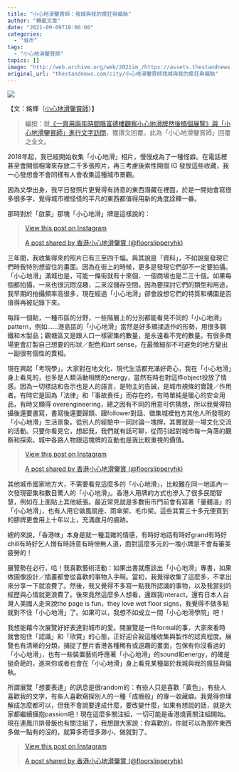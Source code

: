 ```yaml
---
title: "小心地滑鑒賞師：我城與我的瘋狂與偏執"
author: "轉載文章"
date: "2021-09-09T18:00:00"
categories:
  - "城市"
tags:
  - "小心地滑鑒賞師"
topics: []
image: "http://web.archive.org/web/2021im_/https://assets.thestandnews.com/media/photos/wet-25.png"
original_url: "thestandnews.com/city/小心地滑鑒賞師我城與我的瘋狂與偏執"
---
```

![](http://web.archive.org/web/2021im_/https://assets.thestandnews.com/media/photos/wet-25.png)

【文：銘輝（[小心地滑鑒賞師](http://web.archive.org/web/20211229100915/https://www.facebook.com/floorslippery/)）】

> 編按：就[《一齊用兩年時間喺富德樓觀察小心地滑牌然後搞個展覽》與「小心地滑鑒賞師」進行文字訪問](../../city/%E5%BD%B1%E5%B0%8F%E5%BF%83%E5%9C%B0%E6%BB%91%E7%89%8C%E9%83%BD%E9%96%8B%E5%B1%95%E8%A6%BD-%E7%99%BC%E6%8E%98%E6%BD%9B%E4%BC%8F%E6%97%A5%E5%B8%B8%E7%9A%84%E9%A6%99%E6%B8%AF%E5%91%B3)，獲撰文回覆。此為「小心地滑鑒賞師」回覆之全文。

2018年起，我已經開始收集「小心地滑」相片，慢慢成為了一種怪癖。在電話裡甚至會開個相簿來存放二千多張照片，再三考慮後索性開個 IG 發放這些收藏，我一心發想會不會同樣有人會收集這種城市景觀。

因為文學出身，我平日發照片更覺得有詩意的東西潛藏在裡面，於是一開始會寫很多很多字，覺得城市裡怪怪的平凡的東西都值得用新的角度詮釋一番。

那時對於「啟蒙」那塊「小心地滑」牌是這樣說的：

> [](http://web.archive.org/web/20211229100915/https://www.instagram.com/p/CGkfcHYg3Gb/?utm_source=ig_embed&utm_campaign=loading)
> 
> [View this post on Instagram](http://web.archive.org/web/20211229100915/https://www.instagram.com/p/CGkfcHYg3Gb/?utm_source=ig_embed&utm_campaign=loading)
> 
> [A post shared by 香港小心地滑鑒賞 (@floorslipperyhk)](http://web.archive.org/web/20211229100915/https://www.instagram.com/p/CGkfcHYg3Gb/?utm_source=ig_embed&utm_campaign=loading)

三年間，我收集得來的照片已有三至四千幅。與其說是「資料」，不如說是發現它們時我特別想留住的畫面。因為在街上的時候，更多是發現它們卻不一定要拍攝。「小心地滑」滿城也是，可能一條街就有十來個、一個商場也是二三十個。如果每個都拍攝，一來也很沉悶沒趣，二來沒儲存空間。因為要探討它們的類型和用途，我早期的拍攝頻率高很多，現在經過「小心地滑」卻會設想它們的特質和構圖是否值得再被記錄下來。

每踩一個點，一種市區的分野，一些階層上的分別都能看見不同的「小心地滑」pattern，例如……港島區的「小心地滑」當然是好多矯揉造作的形勢，用很多鋼鐵和木製品；觀塘區又是跟人口一樣密集的數量，是永遠看不完的數量。有很多商場更會訂製自己想要的形狀／配色和art sense，在最微細卻不可避免的地方變出一副很有個性的賣相。

現在興起「考現學」，大家對在地文化、現代生活都充滿好奇心，我在「小心地滑」身上看見的，也多是人類活動相關的energy，當然有時也對這件object投放了情感。因為一切標誌和告示也是人的語言，是物主的告誡，是城市規條的實踐／作用者。有時它是因為「法律」和「事故責任」而存在的，有時單純是暖心的安全用品，有時又顯得 overengineering，總之因有不同的用意可供猜想，所以我覺得拍攝後還要書寫，書寫後還要歸類、跟follower對話、徵集城裡他方其他人所發現的「小心地滑」生活景象。從別人的經驗中一同討論一塊牌，其實就是一場文化交流的活動。只要你看見它，想起我，我們就有話可聊，從而引起對城市每一角落的觀察和探索。城中各路人物跟這塊牌的互動也是我比較重視的價值。

> [](http://web.archive.org/web/20211229100915/https://www.instagram.com/p/CL6lXOIgbHQ/?utm_source=ig_embed&utm_campaign=loading)
> 
> [View this post on Instagram](http://web.archive.org/web/20211229100915/https://www.instagram.com/p/CL6lXOIgbHQ/?utm_source=ig_embed&utm_campaign=loading)
> 
> [A post shared by 香港小心地滑鑒賞 (@floorslipperyhk)](http://web.archive.org/web/20211229100915/https://www.instagram.com/p/CL6lXOIgbHQ/?utm_source=ig_embed&utm_campaign=loading)

其他城市國家地方大，不需要看見這麼多的「小心地滑」，比較難在同一地區內一次發現密集和數目驚人的「小心地滑」。香港人用牌的方式也滲入了很多民間智慧，例如在上面貼上其他紙張。最近常見就是多數街市門前會有寫著「量體溫」的「小心地滑」，也有人用它做風扇座、雨傘架、毛巾架。這些其實三十多元便買到的膠牌更會用上十年以上，充滿歲月的痕跡。

總的來說，「香港味」本身是就一種混雜的情感，有時好地踎有時好grand有時好chill有時好乞人憎有時詩意有時慘無人道，面對這麼多元的一塊小牌是不會有審美疲勞的！

展覽勢在必行，哈！我喜歡藝術活動：如果出書就應該出「小心地滑」專書，如果做圖像設計／插畫都會從喜歡的事物入手啊。當初，我覺得收集了這麼多，不拿出來分享一下就浪費了。然後，我又覺得不多寫一點我所認識的事物，以及我當刻的經歷與心情就更浪費了。後來竟然這麼多人想看，還跟我interact，還有日本人台灣人美國人走來說the page is fun，they love wet floor signs，我覺得不做多點就對不住「小心地滑」了。如果可以，我想不如成立一間「小心地滑學院」吧！

我想能藉今次展覽好好表達對城市的愛。開展覽是一件formal的事，大家來看時就會抱住「認識」和「欣賞」的心態，正好迎合我這種收集與製作的認真程度。展覽也有清晰的分類，捕捉了整片香港各種稀有或逗趣的畫面，包保有你沒看過的「小心地滑」，也有一些裝置藝術呼應著「小心地滑」的sound和energy，的確是挺奇葩的，進來你或者也會在「小心地滑」身上看見某種屬於我城與我的瘋狂與偏執。

所謂展覽「想要表達」的訊息是很random的：有些人只是喜歡「黃色」，有些人喜歡我的文字，有些人喜歡窺探別人的一種「成癮般」的專一收藏癖。我覺得你理解成怎麼都可以，但我不會說要達成什麼，要改變什麼，如果有想說的話，就是大家都繼續擁抱passion吧！現在這麼多關注組，一切可能是香港燒賣關注組開始。現在連鳳爪排骨飯也有關注組了，我想跟大家說：你喜歡的，你就可以為那件東西多做一點有的沒的，就算多奇怪多渺小，做就對了。

> [](http://web.archive.org/web/20211229100915/https://www.instagram.com/p/CJdsmsdgPNq/?utm_source=ig_embed&utm_campaign=loading)
> 
> [View this post on Instagram](http://web.archive.org/web/20211229100915/https://www.instagram.com/p/CJdsmsdgPNq/?utm_source=ig_embed&utm_campaign=loading)
> 
> [A post shared by 香港小心地滑鑒賞 (@floorslipperyhk)](http://web.archive.org/web/20211229100915/https://www.instagram.com/p/CJdsmsdgPNq/?utm_source=ig_embed&utm_campaign=loading)